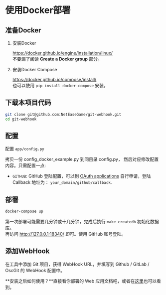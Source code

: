 # 使用Docker部署

## 准备Docker

1. 安装Docker

    https://docker.github.io/engine/installation/linux/   
    不要漏了阅读 **Create a Docker group** 部分。
    
2. 安装Docker Compose

    https://docker.github.io/compose/install/  
    也可以使用 `pip install docker-compose` 安装。


## 下载本项目代码

```sh
git clone git@github.com:NetEaseGame/git-webhook.git
cd git-webhook
```
    
## 配置

配置 `app/config.py`

拷贝一份 config_docker_example.py 到同目录 config.py， 然后对应修改配置内容。只需配置一点:

- `GITHUB`: GitHub 登陆配置，可以到 [OAuth applications](https://github.com/settings/developers) 自行申请，登陆 Callback 地址为： `your_domain/github/callback`.
     
     
## 部署

```sh
docker-compose up
```

第一次部署可能需要几分钟或十几分钟，完成后执行 `make createdb` 初始化数据库。  
再访问 http://127.0.0.1:18340/ 即可。使用 GitHub 账号登陆。


## 添加WebHook

在工具中添加 Git 项目，获得 WebHook URL，并填写到 Github / GitLab / OscGit 的 WebHook 配置中。

**安装之后如何使用？**直接看你部署的 Web 应用文档吧，或者在[这里](http://webhook.hust.cc/#/doc/webhook)也可以看到。
